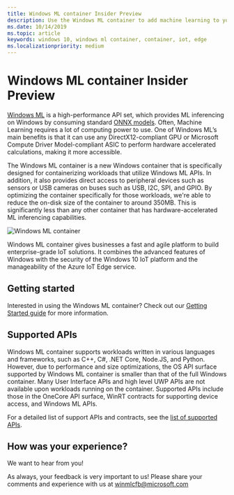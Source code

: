 ```yaml
---
title: Windows ML container Insider Preview
description: Use the Windows ML container to add machine learning to your IoT device
ms.date: 10/14/2019
ms.topic: article
keywords: windows 10, windows ml container, container, iot, edge
ms.localizationpriority: medium
---
```


# Windows ML container Insider Preview

[Windows ML](https://docs.microsoft.com/windows/ai/windows-ml/) is a high-performance API set, which provides ML inferencing on Windows by consuming standard [ONNX models](https://docs.microsoft.com/windows/ai/windows-ml/get-onnx-model).  Often, Machine Learning requires a lot of computing power to use. One of Windows ML’s main benefits is that it can use any DirectX12-compliant GPU or Microsoft Compute Driver Model-compliant ASIC to perform hardware accelerated calculations, making it more accessible.

The Windows ML container is a new Windows container that is specifically designed for containerizing workloads that utilize Windows ML APIs. In addition, it also provides direct access to peripheral devices such as sensors or USB cameras on buses such as USB, I2C, SPI, and GPIO. By optimizing the container specifically for those workloads, we're able to reduce the on-disk size of the container to around 350MB. This is significantly less than any other container that has hardware-accelerated ML inferencing capabilities.  

![Windows ML container](./images/winmlcontainer.png)

Windows ML container gives businesses a fast and agile platform to build enterprise-grade IoT solutions. It combines the advanced features of Windows with the security of the Windows 10 IoT platform and the manageability of the Azure IoT Edge service.

## Getting started

Interested in using the Windows ML container? Check out our [Getting Started guide](getting-started.md) for more information.

## Supported APIs

Windows ML container supports workloads written in various languages and frameworks, such as C++, C#, .NET Core, Node.JS, and Python. However, due to performance and size optimizations, the OS API surface supported by Windows ML container is smaller than that of the full Windows container. Many User Interface APIs and high level UWP APIs are not available upon workloads running on the container. Supported APIs include those in the OneCore API surface, WinRT contracts for supporting device access, and Windows ML APIs.

For a detailed list of support APIs and contracts, see the [list of supported APIs](api-list.md).

## How was your experience?

We want to hear from you!

As always, your feedback is very important to us! Please share your comments and experience with us at winmlcfb@microsoft.com
